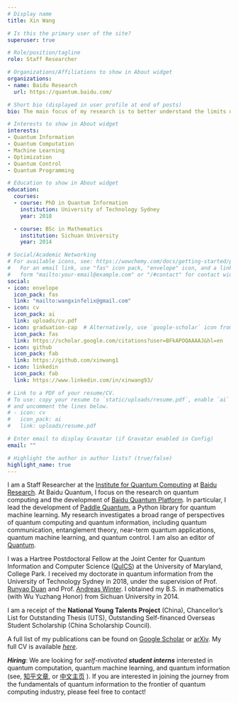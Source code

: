 ```yaml
---
# Display name
title: Xin Wang

# Is this the primary user of the site?
superuser: true

# Role/position/tagline
role: Staff Researcher

# Organizations/Affiliations to show in About widget
organizations:
- name: Baidu Research
  url: https://quantum.baidu.com/

# Short bio (displayed in user profile at end of posts)
bio: The main focus of my research is to better understand the limits of information processing with quantum systems and the power of quantum artificial intelligence.

# Interests to show in About widget
interests:
- Quantum Information
- Quantum Computation
- Machine Learning
- Optimization
- Quantum Control
- Quantum Programming

# Education to show in About widget
education:
  courses:
  - course: PhD in Quantum Information
    institution: University of Technology Sydney
    year: 2018

  - course: BSc in Mathematics
    institution: Sichuan University
    year: 2014

# Social/Academic Networking
# For available icons, see: https://wowchemy.com/docs/getting-started/page-builder/#icons
#   For an email link, use "fas" icon pack, "envelope" icon, and a link in the
#   form "mailto:your-email@example.com" or "/#contact" for contact widget.
social:
- icon: envelope
  icon_pack: fas
  link: "mailto:wangxinfelix@gmail.com"
- icon: cv
  icon_pack: ai
  link: uploads/cv.pdf
- icon: graduation-cap  # Alternatively, use `google-scholar` icon from `ai` icon pack
  icon_pack: fas
  link: https://scholar.google.com/citations?user=BFkAPOQAAAAJ&hl=en
- icon: github
  icon_pack: fab
  link: https://github.com/xinwang1
- icon: linkedin
  icon_pack: fab
  link: https://www.linkedin.com/in/xinwang93/

# Link to a PDF of your resume/CV.
# To use: copy your resume to `static/uploads/resume.pdf`, enable `ai` icons in `params.toml`, 
# and uncomment the lines below.
# - icon: cv
#   icon_pack: ai
#   link: uploads/resume.pdf

# Enter email to display Gravatar (if Gravatar enabled in Config)
email: ""

# Highlight the author in author lists? (true/false)
highlight_name: true
---
```


I am a Staff Researcher at the [Institute for Quantum Computing](https://quantum.baidu.com/) at [Baidu Research](http://research.baidu.com/Index). At Baidu Quantum, I focus on the research on quantum computing and the development of [Baidu Quantum Platform](https://quantum.baidu.com/). In particular, I lead the development of [Paddle Quantum](https://qml.baidu.com/), a Python library for quantum machine learning. My research investigates a broad range of perspectives of quantum computing and quantum information, including quantum communication, entanglement theory, near-term quantum applications, quantum machine learning, and quantum control. I am also an editor of [Quantum](https://quantum-journal.org/).

I was a Hartree Postdoctoral Fellow at the Joint Center for Quantum Information and Computer Science ([QuICS](http://quics.umd.edu/people)) at the University of Maryland, College Park. I received my doctorate in quantum information from the University of Technology Sydney in 2018, under the supervision of Prof. [Runyao Duan](https://scholar.google.com/citations?user=xcuO0hkAAAAJ&hl=en) and Prof. [Andreas Winter](https://scholar.google.com.au/citations?user=UmMq2rEAAAAJ&hl=en). I obtained my B.S. in mathematics (with Wu Yuzhang Honor) from Sichuan University in 2014.  

I am a receipt of the **National Young Talents Project** (China),  Chancellor’s List for Outstanding Thesis (UTS),  Outstanding Self-financed Overseas Student Scholarship (China Scholarship Council).

A full list of my publications can be found on [Google Scholar](https://scholar.google.com.au/citations?user=BFkAPOQAAAAJ&hl=en) or [a](https://arxiv.org/a/wang_x_10.html)[rXiv](https://arxiv.org/a/wang_x_10.html). My full CV is available *[here]( https://www.xinwang.info/files/cv.pdf )*. 

***Hiring***: We are looking for *self-motivated* ***student interns*** interested in quantum computation, quantum machine learning, and quantum information (see, [知乎文章](https://zhuanlan.zhihu.com/p/94066205), or [中文主页](https://qclab.wang/post/intern/) ). If you are interested in joining the journey from the fundamentals of quantum information to the frontier of quantum computing industry, please feel free to contact!


